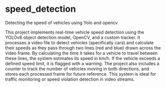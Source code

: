 # speed_detection
Detecting the speed of vehicles using Yolo and opencv

This project implements real-time vehicle speed detection using the YOLOv8 object detection model, OpenCV, and a custom tracker. It processes a video file to detect vehicles (specifically cars) and calculate their speeds as they pass through two lines (red and blue) drawn across the video frame. By calculating the time it takes for a vehicle to travel between these lines, the system estimates its speed in km/h. If the vehicle exceeds a defined speed limit, it is flagged with a warning. The project also includes a counter to track the number of vehicles moving in both directions, and stores each processed frame for future reference. This system is ideal for traffic monitoring or speed violation detection in video streams.
